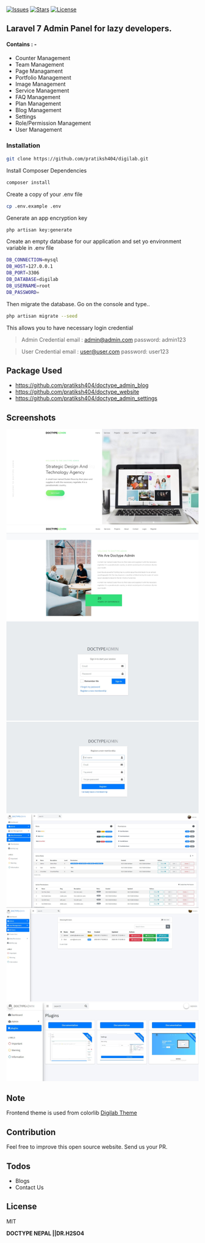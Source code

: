 [![Issues](https://img.shields.io/github/issues/pratiksh404/digilab)](https://github.com/pratiksh404/digilab_blog/issues) [![Stars](https://img.shields.io/github/stars/pratiksh404/digilab)](https://github.com/pratiksh404/digilab_blog/stargazers) [![License](https://img.shields.io/github/license/pratiksh404/digilab)](https://github.com/pratiksh404/digilab/blob/master/LICENSE)

## Laravel 7 Admin Panel for lazy developers.

#### Contains : -

-   Counter Management
-   Team Management
-   Page Managament
-   Portfolio Management
-   Image Management
-   Service Management
-   FAQ Management
-   Plan Management
-   Blog Management
-   Settings
-   Role/Permission Management
-   User Management

### Installation

```sh
git clone https://github.com/pratiksh404/digilab.git
```

Install Composer Dependencies

```sh
composer install
```

Create a copy of your .env file

```sh
cp .env.example .env
```

Generate an app encryption key

```sh
php artisan key:generate
```

Create an empty database for our application and set yo environment variable in .env file

```sh
DB_CONNECTION=mysql
DB_HOST=127.0.0.1
DB_PORT=3306
DB_DATABASE=digilab
DB_USERNAME=root
DB_PASSWORD=
```

Then migrate the database.
Go on the console and type..

```sh
php artisan migrate --seed
```

This allows you to have necessary login credential

> Admin Credential
> email : admin@admin.com
> password: admin123

> User Credential
> email : user@user.com
> password: user123

## Package Used

-   https://github.com/pratiksh404/doctype_admin_blog
-   https://github.com/pratiksh404/doctype_website
-   https://github.com/pratiksh404/doctype_admin_settings

## Screenshots

![Doctype Admin Digilab](https://github.com/pratiksh404/digilab/blob/main/screenshot/homepage.jpg)
![Doctype Admin Digilab](https://github.com/pratiksh404/digilab/blob/main/screenshot/about.jpg)
![Doctype Admin Digilab](https://github.com/pratiksh404/digilab/blob/main/screenshot/login.jpg)
![Doctype Admin Digilab](https://github.com/pratiksh404/digilab/blob/main/screenshot/register.jpg)
![Doctype Admin Digilab](https://github.com/pratiksh404/digilab/blob/main/screenshot/roles.jpg)
![Doctype Admin Digilab](https://github.com/pratiksh404/digilab/blob/main/screenshot/all_user.jpg)
![Doctype Admin Digilab](https://github.com/pratiksh404/digilab/blob/main/screenshot/plugin.jpg)

## Note

Frontend theme is used from colorlib [Digilab Theme](https://github.com/pratiksh404/digilab/tree/main/resources/views/digilab)

## Contribution

Feel free to improve this open source website. Send us your PR.

## Todos

-   Blogs
-   Contact Us

## License

MIT

**DOCTYPE NEPAL ||DR.H2SO4**
